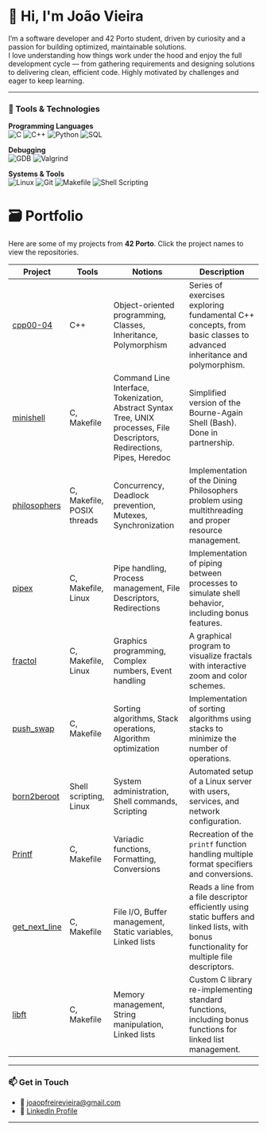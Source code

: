 # 👋 Hi, I'm João Vieira

I’m a software developer and 42 Porto student, driven by curiosity and a passion for building optimized, maintainable solutions.  
I love understanding how things work under the hood and enjoy the full development cycle — from gathering requirements and designing solutions to delivering clean, efficient code.
Highly motivated by challenges and eager to keep learning.

---

### 🧰 Tools & Technologies

**Programming Languages**  
![C](https://img.shields.io/badge/-C-00599C?logo=c&logoColor=white&style=flat)
![C++](https://img.shields.io/badge/-C++-00599C?logo=cplusplus&logoColor=white&style=flat)
![Python](https://img.shields.io/badge/-Python-3776AB?logo=python&logoColor=white&style=flat)
![SQL](https://img.shields.io/badge/-SQL-4479A1?logo=postgresql&logoColor=white&style=flat)

**Debugging**  
![GDB](https://img.shields.io/badge/-GDB-FF6F00?style=flat)
![Valgrind](https://img.shields.io/badge/-Valgrind-4E9A06?style=flat)

**Systems & Tools**  
![Linux](https://img.shields.io/badge/-Linux-FCC624?logo=linux&logoColor=black&style=flat)
![Git](https://img.shields.io/badge/-Git-F05032?logo=git&logoColor=white&style=flat)
![Makefile](https://img.shields.io/badge/-Makefile-6C757D?style=flat)
![Shell Scripting](https://img.shields.io/badge/-Shell%20Scripting-121011?logo=gnu-bash&logoColor=white&style=flat)

# 🗃️ Portfolio

Here are some of my projects from **42 Porto**. Click the project names to view the repositories.

| Project | Tools | Notions | Description |
|---------|-------|---------|-------------|
| [cpp00-04](https://github.com/jvieira96/42_CPP_00-04) | C++ | Object-oriented programming, Classes, Inheritance, Polymorphism | Series of exercises exploring fundamental C++ concepts, from basic classes to advanced inheritance and polymorphism. |
| [minishell](https://github.com/jvieira96/42_minishell) | C, Makefile | Command Line Interface, Tokenization, Abstract Syntax Tree, UNIX processes, File Descriptors, Redirections, Pipes, Heredoc | Simplified version of the Bourne-Again Shell (Bash). Done in partnership. |
| [philosophers](https://github.com/jvieira96/42_philosophers) | C, Makefile, POSIX threads | Concurrency, Deadlock prevention, Mutexes, Synchronization | Implementation of the Dining Philosophers problem using multithreading and proper resource management. |
| [pipex](https://github.com/jvieira96/42_pipex) | C, Makefile, Linux | Pipe handling, Process management, File Descriptors, Redirections | Implementation of piping between processes to simulate shell behavior, including bonus features. |
| [fractol](https://github.com/jvieira96/42_fractol) | C, Makefile, Linux | Graphics programming, Complex numbers, Event handling | A graphical program to visualize fractals with interactive zoom and color schemes. |
| [push_swap](https://github.com/jvieira96/42_push_swap) | C, Makefile | Sorting algorithms, Stack operations, Algorithm optimization | Implementation of sorting algorithms using stacks to minimize the number of operations. |
| [born2beroot](https://github.com/jvieira96/42_Born2beroot) | Shell scripting, Linux | System administration, Shell commands, Scripting | Automated setup of a Linux server with users, services, and network configuration. |
| [Printf](https://github.com/jvieira96/42_ft_printf) | C, Makefile | Variadic functions, Formatting, Conversions | Recreation of the `printf` function handling multiple format specifiers and conversions. |
| [get_next_line](https://github.com/jvieira96/42_get_next_line_with_list) | C, Makefile | File I/O, Buffer management, Static variables, Linked lists | Reads a line from a file descriptor efficiently using static buffers and linked lists, with bonus functionality for multiple file descriptors. |
| [libft](https://github.com/jvieira96/42_libft) | C, Makefile | Memory management, String manipulation, Linked lists | Custom C library re-implementing standard functions, including bonus functions for linked list management. |




---

### 📫 Get in Touch
- 📧 joaopfreirevieira@gmail.com 
- 💼 [LinkedIn Profile](https://linkedin.com/in/jvieira96)  

---
